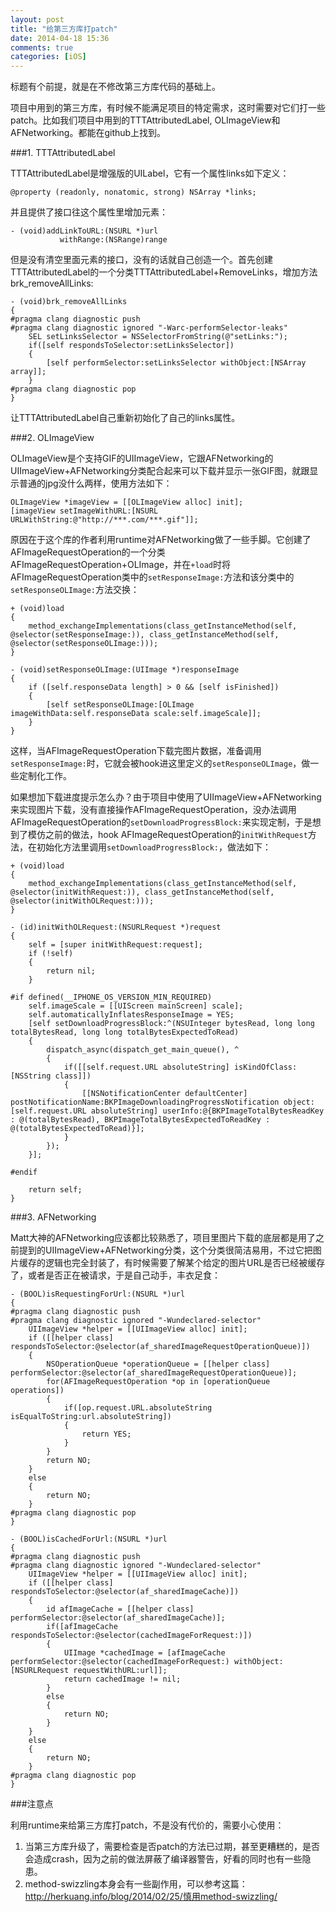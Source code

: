 ```yaml
---
layout: post
title: "给第三方库打patch"
date: 2014-04-18 15:36
comments: true
categories: [iOS]
---
```


标题有个前提，就是在不修改第三方库代码的基础上。

项目中用到的第三方库，有时候不能满足项目的特定需求，这时需要对它们打一些patch。比如我们项目中用到的TTTAttributedLabel, OLImageView和AFNetworking。都能在github上找到。

###1. TTTAttributedLabel

TTTAttributedLabel是增强版的UILabel，它有一个属性links如下定义：

```
@property (readonly, nonatomic, strong) NSArray *links;
```

并且提供了接口往这个属性里增加元素：

```
- (void)addLinkToURL:(NSURL *)url
           withRange:(NSRange)range
```

但是没有清空里面元素的接口，没有的话就自己创造一个。首先创建TTTAttributedLabel的一个分类TTTAttributedLabel+RemoveLinks，增加方法brk_removeAllLinks:

```
- (void)brk_removeAllLinks
{
#pragma clang diagnostic push
#pragma clang diagnostic ignored "-Warc-performSelector-leaks"
    SEL setLinksSelector = NSSelectorFromString(@"setLinks:");
    if([self respondsToSelector:setLinksSelector])
    {
        [self performSelector:setLinksSelector withObject:[NSArray array]];
    }
#pragma clang diagnostic pop
}
```
让TTTAttributedLabel自己重新初始化了自己的links属性。

###2. OLImageView

OLImageView是个支持GIF的UIImageView，它跟AFNetworking的UIImageView+AFNetworking分类配合起来可以下载并显示一张GIF图，就跟显示普通的jpg没什么两样，使用方法如下：

```
OLImageView *imageView = [[OLImageView alloc] init];
[imageView setImageWithURL:[NSURL URLWithString:@"http://***.com/***.gif"]];
```

原因在于这个库的作者利用runtime对AFNetworking做了一些手脚。它创建了AFImageRequestOperation的一个分类AFImageRequestOperation+OLImage，并在`+load`时将AFImageRequestOperation类中的`setResponseImage:`方法和该分类中的`setResponseOLImage:`方法交换：

```
+ (void)load
{
    method_exchangeImplementations(class_getInstanceMethod(self, @selector(setResponseImage:)), class_getInstanceMethod(self, @selector(setResponseOLImage:)));
}

- (void)setResponseOLImage:(UIImage *)responseImage
{
    if ([self.responseData length] > 0 && [self isFinished])
    {
        [self setResponseOLImage:[OLImage imageWithData:self.responseData scale:self.imageScale]];
    }
}
```

这样，当AFImageRequestOperation下载完图片数据，准备调用`setResponseImage:`时，它就会被hook进这里定义的`setResponseOLImage`，做一些定制化工作。

如果想加下载进度提示怎么办？由于项目中使用了UIImageView+AFNetworking来实现图片下载，没有直接操作AFImageRequestOperation，没办法调用AFImageRequestOperation的`setDownloadProgressBlock:`来实现定制，于是想到了模仿之前的做法，hook AFImageRequestOperation的`initWithRequest`方法，在初始化方法里调用`setDownloadProgressBlock:`，做法如下：

```
+ (void)load
{
    method_exchangeImplementations(class_getInstanceMethod(self, @selector(initWithRequest:)), class_getInstanceMethod(self, @selector(initWithOLRequest:)));
}

- (id)initWithOLRequest:(NSURLRequest *)request
{
    self = [super initWithRequest:request];
    if (!self)
    {
        return nil;
    }
    
#if defined(__IPHONE_OS_VERSION_MIN_REQUIRED)
    self.imageScale = [[UIScreen mainScreen] scale];
    self.automaticallyInflatesResponseImage = YES;
    [self setDownloadProgressBlock:^(NSUInteger bytesRead, long long totalBytesRead, long long totalBytesExpectedToRead)
    {
        dispatch_async(dispatch_get_main_queue(), ^
        {
            if([[self.request.URL absoluteString] isKindOfClass:[NSString class]])
            {
                [[NSNotificationCenter defaultCenter] postNotificationName:BKPImageDownloadingProgressNotification object:[self.request.URL absoluteString] userInfo:@{BKPImageTotalBytesReadKey : @(totalBytesRead), BKPImageTotalBytesExpectedToReadKey : @(totalBytesExpectedToRead)}];
            }
        });
    }];
    
#endif
    
    return self;
}

```

###3. AFNetworking

Matt大神的AFNetworking应该都比较熟悉了，项目里图片下载的底层都是用了之前提到的UIImageView+AFNetworking分类，这个分类很简洁易用，不过它把图片缓存的逻辑也完全封装了，有时候需要了解某个给定的图片URL是否已经被缓存了，或者是否正在被请求，于是自己动手，丰衣足食：

```
- (BOOL)isRequestingForUrl:(NSURL *)url
{
#pragma clang diagnostic push
#pragma clang diagnostic ignored "-Wundeclared-selector"
    UIImageView *helper = [[UIImageView alloc] init];
    if ([[helper class] respondsToSelector:@selector(af_sharedImageRequestOperationQueue)])
    {
        NSOperationQueue *operationQueue = [[helper class] performSelector:@selector(af_sharedImageRequestOperationQueue)];
        for(AFImageRequestOperation *op in [operationQueue operations])
        {
            if([op.request.URL.absoluteString isEqualToString:url.absoluteString])
            {
                return YES;
            }
        }
        return NO;
    }
    else
    {
        return NO;
    }
#pragma clang diagnostic pop
}

- (BOOL)isCachedForUrl:(NSURL *)url
{
#pragma clang diagnostic push
#pragma clang diagnostic ignored "-Wundeclared-selector"
    UIImageView *helper = [[UIImageView alloc] init];
    if ([[helper class] respondsToSelector:@selector(af_sharedImageCache)])
    {
        id afImageCache = [[helper class] performSelector:@selector(af_sharedImageCache)];
        if([afImageCache respondsToSelector:@selector(cachedImageForRequest:)])
        {
            UIImage *cachedImage = [afImageCache performSelector:@selector(cachedImageForRequest:) withObject:[NSURLRequest requestWithURL:url]];
            return cachedImage != nil;
        }
        else
        {
            return NO;
        }
    }
    else
    {
        return NO;
    }
#pragma clang diagnostic pop
}
```

###注意点

利用runtime来给第三方库打patch，不是没有代价的，需要小心使用：

1. 当第三方库升级了，需要检查是否patch的方法已过期，甚至更糟糕的，是否会造成crash，因为之前的做法屏蔽了编译器警告，好看的同时也有一些隐患。
2. method-swizzling本身会有一些副作用，可以参考这篇：http://herkuang.info/blog/2014/02/25/慎用method-swizzling/

